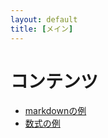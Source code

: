 ```yaml
---
layout: default
title: [メイン]
---
```


#  コンテンツ
- [markdownの例](./test/markdown.html)
- [数式の例](./test/index.html)
